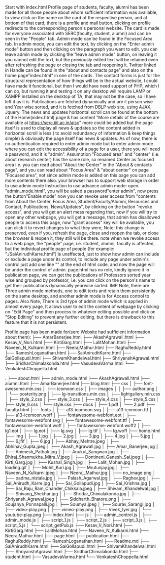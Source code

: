 Start with index.html
Profile page of students, faculty, alumni has been made for all those people about whom sufficient information was available, to view click on the name on the card of the respective person, and at bottom of that card, there is a profile and mail button, clicking on profile redirects to the corresponding person's personal website.
The card is made for everyone associated with SERC(faculty, student, alumni) and can be seen in the "People" tab.
Admin mode can be found in the Focused Area tab.
In admin mode, you can edit the text, by clicking on the "Enter admin mode" button and then clicking on the paragraph you want to edit.
you can leave admin mode by clicking the "leave admin mode" button, on leaving it you cannot edit the text, but the previously edited text will be retained even after refreshing the page or closing the tab and reopening it.
Twitter linked in Handle can be found in the "about and contacts page" and also on the home page"index.html" in one of the cards.
The contact forms is just for the structural representation of how things will be in the actual website, I could have made it functional, but then I would have need support of PHP, which I can do, but running it and testing it on any desktop will require LAMP or XAMPP installed on the desktop of TA, that may not be the case, so I have left it as it is.
Publications are fetched dynamically and are it person wise and Year wise sorted, and it is fetched from DBLP web site, using AJAX, Jquery.
The news and updates horizontal scroll can be found at the bottom of the Home(index.html) page & has content "More details of the course are available at https://serc.iiit.ac.in/aisc" more could be added but the page itself is used to display all news & updates so the content added in horizontal scroll is less ( to avoid redundancy of information & keep things simple)
& obviously the page itself has news & updates.
As of now, there is no authentication required to enter admin mode but to enter admin mode where you can edit the accessibility of a page for a user, there you will need a password, and it is "admin".
Assumption "Focused area" and "center" (i.e. about research center) has the same role, so renamed Center as focused area
i.e. you can read about "About the Center" in the "About & contacts page", and you can read about "Focus Area" & "about center" on page "Focused area", not since admin mode is added on this page you can add more contents there also.
your browser has to support web storage in order to use admin mode
Instruction to use advance admin mode:
open "admin_mode.html", you will be asked a password"enter admin", 
now press the button"Enable mode"
now you can revoke user access from "contents from About the Center, Focus Area, Student/Faculty/Alumni, Resources and Contact, Publications, News/Updates", by clicking on the button "revoke access", and you will get an alert mess regarding that, now if you will try to open any other webpage, you will get a message, that admin has disallowed people to access this page, now "grant access" key will be available, you can click it to revert changes to what they were, 
Note: this change is preserved, even if you, refresh the page, close and reopen the tab, or close the browser & reopen it, they still will be there.
note when we revoke access to a web page, the "people" page, i.e. student, alumni, faculty is affected, but the individual profile page of people (for example: "./SaiAnirudhKarre.html") is unaffected, just to show how admin can include or exclude a page under its control, to include any page under admin's control just add one line "<script type='text/javascript' src="./js/admin_control.js"></script>" at the end of html code, and now the page will be under the control of admin.
page.html has no role, kindly ignore it
In publication page, we can get the publications of Professors sorted year wise and grouped by professor, i.e. you can click on the person's name to get their publications dynamically yearwise sorted.
IMP Note, there are Three admin mode methods, one to edit texts and retain them persistently on the same desktop, and another admin mode is for Access control to pages.
Also Note, There is 3rd type of admin mode which is applied in almost every page, It allows user to edit the content of webpage by clicking on "Edit Page" and then process to whatever editing possible and click on "Stop Editing" to prevent any further editing, but there is drawback to this feature that it is not persistent.


Profile page has been made for(serc Website had sufficient information about them):
├── AmarBanerjee.html
├── AkashAgrawall.html
├── Kesav_V_Nori.html
├── KirtiGarg.html
├── LalitMohan.html
├── Naveen_N_Kulkarni.html
├── NeerajMathur.html
├── RaghuReddy.html
├── RameshLoganathan.html
├── SaiAnirudhKarre.html
├── SaiGollapudi.html
├── ShivamKhandelwal.html
├── ShriyanshAgrawal.html
├── SridharChimalakonda.html
├── VasudevaVarma.html
└── VenkateshChoppella.html





.
├── about.html
├── admin_mode.html
├── AkashAgrawall.html
├── alumni.html
├── AmarBanerjee.html
├── blog.html
├── css
│   ├── font-awesome.min.css
│   ├── icomoon.css
│   ├── images
│   │   ├── author.png
│   │   └── posterity.png
│   ├── lg-transitions.min.css
│   ├── lightgallery.min.css
│   ├── style_2.css
│   ├── style_3.css
│   ├── style_4.css
│   ├── style_5.css
│   ├── style_6.css
│   └── style.css
├── docs
│   ├── 1.pdf
│   └── 2.pdf
├── faculty.html
├── fonts
│   ├── a13-icomoon.svg
│   ├── a13-icomoon.ttf
│   ├── a13-icomoon.woff
│   ├── fontawesome-webfont.eot
│   ├── fontawesome-webfont.svg
│   ├── fontawesome-webfont.ttf
│   ├── fontawesome-webfont.woff
│   ├── fontawesome-webfont.woff2
│   ├── lg1.eot
│   ├── lg.eot
│   ├── lg.svg
│   ├── lg.ttf
│   └── lg.woff
├── home.html
├── img
│   ├── 1.jpg
│   ├── 2.jpg
│   ├── 3.jpg
│   ├── 4.jpg
│   ├── 5.jpg
│   ├── 6.jfif
│   ├── 6.jpg
│   ├── Abhay_Mehtre.jpeg
│   ├── Abhinav_Gupta.jpeg
│   ├── Akash_Agrawall.jpg
│   ├── Amar_Banerjee.jpg
│   ├── Animesh_Pathak.jpg
│   ├── Anukul_Sangwan.jpg
│   ├── Dhiraj_Shanmukha_Mitra_V.jpeg
│   ├── Dontineni_Ganesh_Sai.jpeg
│   ├── Kirti_Garg.jpg
│   ├── Kushal_Singh.jpg
│   ├── Lalit_Mohan.jpg
│   ├── loading.gif
│   ├── Mohit_Kuri.jpg
│   ├── Mrutunjay.jpg
│   ├── Naveen_N_Kulkarni.jpeg
│   ├── Neeraj_Mathur.jpg
│   ├── no_image.png
│   ├── padma_nistala.jpg
│   ├── Palash_Agarwal.jpg
│   ├── Raghav.jpg
│   ├── Sai_Anirudh_Karre.jpg
│   ├── Sai_Gollapudi.jpg
│   ├── Sai_Krishna.jpg
│   ├── Sai_Raju_Ram_Chander_Chikkala.jpeg
│   ├── Shivam_Khandelwal.jpg
│   ├── Shivang_Shekhar.jpg
│   ├── Shridar_Chimalakonda.jpg
│   ├── Shriyansh_Agrawal.jpeg
│   ├── Siddharth_Bhatore.png
│   ├── Soujanya_Ponnapalli.jpg
│   ├── Soumya.jpeg
│   ├── Sourav_Sarangi.jpg
│   ├── video-play.png
│   ├── vimeo-play.png
│   ├── Vivek_Iyer.jpg
│   └── youtube-play.png
├── index.html
├── js
│   ├── admin_control.js
│   ├── admin_mode.js
│   ├── script_1.js
│   ├── script_2.js
│   ├── script_3.js
│   ├── script_5.js
│   └── script_getPub.js
├── Kesav_V_Nori.html
├── KirtiGarg.html
├── LalitMohan.html
├── Naveen_N_Kulkarni.html
├── NeerajMathur.html
├── page.html
├── publication.html
├── RaghuReddy.html
├── RameshLoganathan.html
├── Readme.md
├── SaiAnirudhKarre.html
├── SaiGollapudi.html
├── ShivamKhandelwal.html
├── ShriyanshAgrawal.html
├── SridharChimalakonda.html
├── student.html
├── VasudevaVarma.html
└── VenkateshChoppella.html

